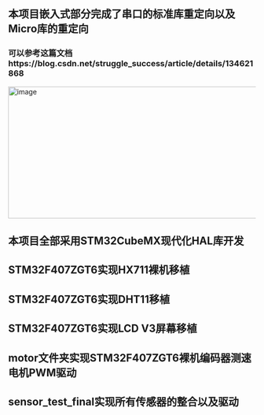 ## 本项目嵌入式部分完成了串口的标准库重定向以及Micro库的重定向
### 可以参考这篇文档https://blog.csdn.net/struggle_success/article/details/134621868
<img width="618" height="268" alt="image" src="https://github.com/user-attachments/assets/18d9f861-0789-4b54-a522-f60bbdaf69c0" />

## 本项目全部采用STM32CubeMX现代化HAL库开发


## STM32F407ZGT6实现HX711裸机移植

## STM32F407ZGT6实现DHT11移植

## STM32F407ZGT6实现LCD V3屏幕移植

## motor文件夹实现STM32F407ZGT6裸机编码器测速电机PWM驱动

## sensor_test_final实现所有传感器的整合以及驱动
